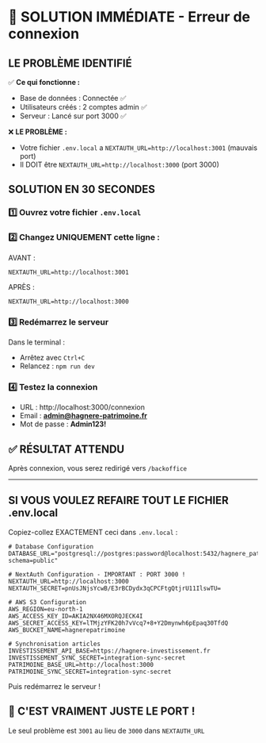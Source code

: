 # 🔴 SOLUTION IMMÉDIATE - Erreur de connexion

## LE PROBLÈME IDENTIFIÉ

✅ **Ce qui fonctionne :**
- Base de données : Connectée ✅
- Utilisateurs créés : 2 comptes admin ✅  
- Serveur : Lancé sur port 3000 ✅

❌ **LE PROBLÈME :**
- Votre fichier `.env.local` a `NEXTAUTH_URL=http://localhost:3001` (mauvais port)
- Il DOIT être `NEXTAUTH_URL=http://localhost:3000` (port 3000)

## SOLUTION EN 30 SECONDES

### 1️⃣ Ouvrez votre fichier `.env.local`

### 2️⃣ Changez UNIQUEMENT cette ligne :

AVANT :
```
NEXTAUTH_URL=http://localhost:3001
```

APRÈS :
```
NEXTAUTH_URL=http://localhost:3000
```

### 3️⃣ Redémarrez le serveur

Dans le terminal :
- Arrêtez avec `Ctrl+C`
- Relancez : `npm run dev`

### 4️⃣ Testez la connexion

- URL : http://localhost:3000/connexion
- Email : **admin@hagnere-patrimoine.fr**
- Mot de passe : **Admin123!**

## ✅ RÉSULTAT ATTENDU

Après connexion, vous serez redirigé vers `/backoffice`

---

## SI VOUS VOULEZ REFAIRE TOUT LE FICHIER .env.local

Copiez-collez EXACTEMENT ceci dans `.env.local` :

```env
# Database Configuration
DATABASE_URL="postgresql://postgres:password@localhost:5432/hagnere_patrimoine?schema=public"

# NextAuth Configuration - IMPORTANT : PORT 3000 !
NEXTAUTH_URL=http://localhost:3000
NEXTAUTH_SECRET=pnUsJNjsYcwB/E3rBCDydx3qCPCFtgQtjrU11IlswTU=

# AWS S3 Configuration 
AWS_REGION=eu-north-1
AWS_ACCESS_KEY_ID=AKIA2NX46MXORQJECK4I
AWS_SECRET_ACCESS_KEY=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
AWS_BUCKET_NAME=hagnerepatrimoine

# Synchronisation articles
INVESTISSEMENT_API_BASE=https://hagnere-investissement.fr
INVESTISSEMENT_SYNC_SECRET=integration-sync-secret
PATRIMOINE_BASE_URL=http://localhost:3000
PATRIMOINE_SYNC_SECRET=integration-sync-secret
```

Puis redémarrez le serveur !

## 🚨 C'EST VRAIMENT JUSTE LE PORT !

Le seul problème est `3001` au lieu de `3000` dans `NEXTAUTH_URL`
